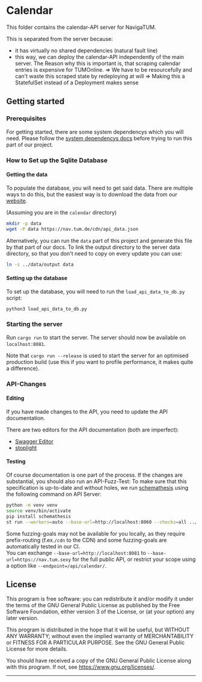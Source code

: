 # Calendar

This folder contains the calendar-API server for NavigaTUM.

This is separated from the server because:

- it has virtually no shared dependencies (natural fault line)
- this way, we can deploy the calendar-API independently of the main server.
  The Reason why this is important is, that scraping calendar entries is expensive for TUMOnline.
  => We have to be resourcefully and can't waste this scraped state by redeploying at will
  => Making this a StatefulSet instead of a Deployment makes sense

## Getting started

### Prerequisites

For getting started, there are some system dependencys which you will need.
Please follow the [system dependencys docs](resources/documentation/Dependencys.md) before trying to run this part of our project.

### How to Set up the Sqlite Database

#### Getting the data

To populate the database, you will need to get said data.
There are multiple ways to do this, but the easiest way is to download the data from our [website](https://nav.tum.de/).

(Assuming you are in the `calendar` directory)

```bash
mkdir -p data
wget -P data https://nav.tum.de/cdn/api_data.json
```

Alternatively, you can run the `data` part of this project and generate this file by that part of our docs.
To link the output directory to the server data directory, so that you don't need to copy on every update you can use:

```bash
ln -s ../data/output data
```

#### Setting up the database

To set up the database, you will need to run the `load_api_data_to_db.py` script:

```bash
python3 load_api_data_to_db.py
```

### Starting the server

Run `cargo run` to start the server.
The server should now be available on `localhost:8081`.

Note that `cargo run --release` is used to start the server for an optimised production build (use this if you want to profile performance, it makes quite a difference).

### API-Changes

#### Editing

If you have made changes to the API, you need to update the API documentation.

There are two editors for the API documentation (both are imperfect):

- [Swagger Editor](https://editor.swagger.io/?url=https://raw.githubusercontent.com/TUM-Dev/navigatum/main/openapi.yaml)
- [stoplight](stoplight.io)

#### Testing

Of course documentation is one part of the process. If the changes are substantial, you should also run an API-Fuzz-Test:
To make sure that this specification is up-to-date and without holes, we run [schemathesis](https://github.com/schemathesis/schemathesis) using the following command on API Server:

```bash
python -m venv venv
source venv/bin/activate
pip install schemathesis
st run --workers=auto --base-url=http://localhost:8060 --checks=all ../openapi.yaml
```

Some fuzzing-goals may not be available for you locally, as they require prefix-routing (f.ex.`/cdn` to the CDN) and some fuzzing-goals are automatically tested in our CI.  
You can exchange `--base-url=http://localhost:8081` to `--base-url=https://nav.tum.sexy` for the full public API, or restrict your scope using a option like `--endpoint=/api/calendar/`.

## License

This program is free software: you can redistribute it and/or modify
it under the terms of the GNU General Public License as published by
the Free Software Foundation, either version 3 of the License, or
(at your option) any later version.

This program is distributed in the hope that it will be useful,
but WITHOUT ANY WARRANTY; without even the implied warranty of
MERCHANTABILITY or FITNESS FOR A PARTICULAR PURPOSE. See the
GNU General Public License for more details.

You should have received a copy of the GNU General Public License
along with this program. If not, see <https://www.gnu.org/licenses/>.

---
